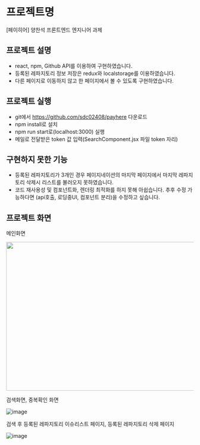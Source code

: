 # 프로젝트명 
[페이히어] 양찬석 프론트엔드 엔지니어 과제

## 프로젝트 설명
- react, npm, Github API를 이용하여 구현하였습니다.
- 등록된 레파지토리 정보 저장은 redux와 localstorage를 이용하였습니다.
- 다른 페이지로 이동하지 않고 한 페이지에서 볼 수 있도록 구현하였습니다.

## 프로젝트 실행 
- git에서 https://github.com/sdc02408/payhere 다운로드 
- npm install로 설치
- npm run start로(localhost:3000) 실행
- 메일로 전달받은 token 값 입력(SearchComponent.jsx 파일 token 자리)

## 구현하지 못한 기능
- 등록된 레파지토리가 3개인 경우 페이지네이션의 마지막 페이지에서 마지막 레파지토리 삭제시 
  리스트를 불러오지 못하였습니다.
- 코드 재사용성 및 컴포넌트화, 렌더링 최적화를 하지 못해 아쉽습니다. 추후 수정 가능하다면 (api호출, 로딩중UI, 컴포넌트 분리)을 수정하고 싶습니다.
 
## 프로젝트 화면

메인화면

<img src="https://user-images.githubusercontent.com/46953352/217288434-53e68b2f-9bda-4497-b1b7-72689079c932.png" width="1000" height="400"/>

검색화면, 중복확인 화면

![image](https://user-images.githubusercontent.com/46953352/217288879-321e64e8-d10c-439d-815f-51db7e64af56.png)

검색 후 등록된 레파지토리 이슈리스트 페이지, 등록된 레파지토리 삭제 페이지

![image](https://user-images.githubusercontent.com/46953352/217289336-4021f0dd-0da4-4214-90d3-89083278a1d7.png)





